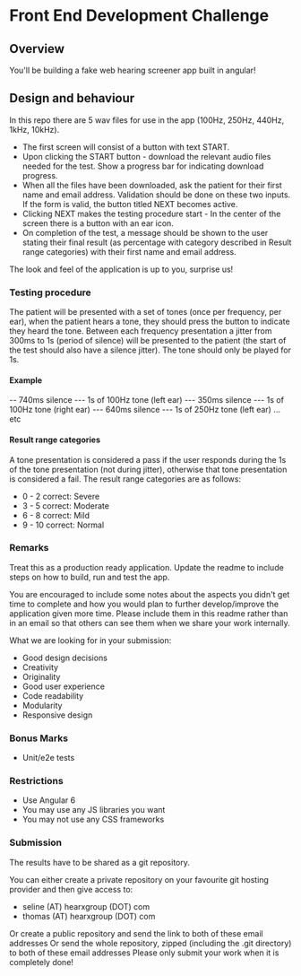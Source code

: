 # Front End Development Challenge

## Overview
You'll be building a fake web hearing screener app built in angular!

## Design and behaviour
In this repo there are 5 wav files for use in the app (100Hz, 250Hz, 440Hz, 1kHz, 10kHz). 

- The first screen will consist of a button with text START. 
- Upon clicking the START button - download the relevant audio files needed for the test. Show a progress bar for indicating download progress.
- When all the files have been downloaded, ask the patient for their first name and email address. Validation should be done on these two inputs. If the form is valid, the button titled NEXT becomes active. 
- Clicking NEXT makes the testing procedure start - In the center of the screen there is a button with an ear icon. 
- On completion of the test, a message should be shown to the user stating their final result (as percentage with category described in Result range categories) with their first name and email address.

The look and feel of the application is up to you, surprise us!

### Testing procedure

The patient will be presented with a set of tones (once per frequency, per ear), when the patient hears a tone, they should press the button to indicate they heard the tone. Between each frequency presentation a jitter from 300ms to 1s (period of silence) will be presented to the patient (the start of the test should also have a silence jitter). The tone should only be played for 1s. 

#### Example 
-- 740ms silence --- 1s of 100Hz tone (left ear)  --- 350ms silence --- 1s of 100Hz tone (right ear) --- 640ms silence --- 1s of 250Hz tone (left ear)  ... etc

#### Result range categories
A tone presentation is considered a pass if the user responds during the 1s of the tone presentation (not during jitter), otherwise that tone presentation is considered a fail. 
The result range categories are as follows: 
- 0 - 2 correct: Severe
- 3 - 5 correct: Moderate
- 6 - 8 correct: Mild
- 9 - 10 correct: Normal

### Remarks 

Treat this as a production ready application. Update the readme to include steps on how to build, run and test the app. 

You are encouraged to include some notes about the aspects you didn't get time to complete and how you would plan to further develop/improve the application given more time. Please include them in this readme rather than in an email so that others can see them when we share your work internally.

What we are looking for in your submission:

- Good design decisions
- Creativity
- Originality
- Good user experience
- Code readability
- Modularity 
- Responsive design

### Bonus Marks
- Unit/e2e tests

### Restrictions
- Use Angular 6
- You may use any JS libraries you want
- You may not use any CSS frameworks


### Submission 
The results have to be shared as a git repository.

You can either create a private repository on your favourite git hosting provider and then give access to:

- seline (AT) hearxgroup (DOT) com
- thomas (AT) hearxgroup (DOT) com

Or create a public repository and send the link to both of these email addresses
Or send the whole repository, zipped (including the .git directory) to both of these email addresses
Please only submit your work when it is completely done!
